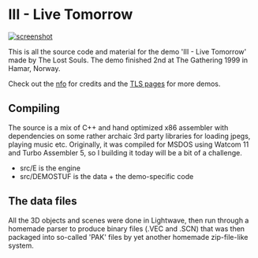 # III - Live Tomorrow

[![screenshot](https://the-lost-souls.github.io/images/thumbnails/III.jpg)](https://www.youtube.com/watch?v=Rd-w4rKwvr4)

This is all the source code and material for the demo 'III - Live Tomorrow' made by The Lost Souls. The demo finished 2nd at The Gathering 1999 in Hamar, Norway.

Check out the [nfo](src/TLS_III.NFO) for credits and the [TLS pages](https://the-lost-souls.github.io) for more demos.

## Compiling
The source is a mix of C++ and hand optimized x86 assembler with dependencies on some rather archaic 3rd party libraries for loading jpegs, playing music etc. Originally, it was compiled for MSDOS using Watcom 11 and Turbo Assembler 5, so I building it today will be a bit of a challenge.

- src/E is the engine
- src/DEMOSTUF is the data + the demo-specific code

## The data files
All the 3D objects and scenes were done in Lightwave, then run through a homemade parser to produce binary files (.VEC and .SCN) that was then packaged into so-called 'PAK' files by yet another homemade zip-file-like system.
